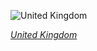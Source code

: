 
![United Kingdom](https://www.gstatic.com/prettyearth/assets/full/5686.jpg)

*[United Kingdom](https://www.google.com/maps/@51.682844,-1.788985,15z/data=!3m1!1e3)*
